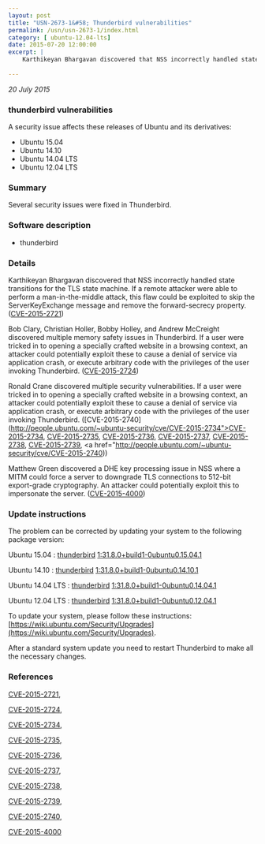 ```yaml
---
layout: post
title: "USN-2673-1&#58; Thunderbird vulnerabilities"
permalink: /usn/usn-2673-1/index.html
category: [ ubuntu-12.04-lts]
date: 2015-07-20 12:00:00
excerpt: |
    Karthikeyan Bhargavan discovered that NSS incorrectly handled state transitions for the TLS state machine. If a remote attacker were able to perform a man-in-the-middle attack, this flaw could be exploited to skip the ServerKeyExchange message and remove the forward-secrecy property. ([CVE-2015-2721](http://people.ubuntu.com/~ubuntu-security/cve/CVE-2015-2721))
    
--- 
```

 
 

*20 July 2015*

### thunderbird vulnerabilities

A security issue affects these releases of Ubuntu and its derivatives:

* Ubuntu 15.04
* Ubuntu 14.10
* Ubuntu 14.04 LTS
* Ubuntu 12.04 LTS

### Summary

Several security issues were fixed in Thunderbird. 

### Software description

* thunderbird 

### Details

Karthikeyan Bhargavan discovered that NSS incorrectly handled state transitions for the TLS state machine. If a remote attacker were able to perform a man-in-the-middle attack, this flaw could be exploited to skip the ServerKeyExchange message and remove the forward-secrecy property. ([CVE-2015-2721](http://people.ubuntu.com/~ubuntu-security/cve/CVE-2015-2721))

Bob Clary, Christian Holler, Bobby Holley, and Andrew McCreight discovered multiple memory safety issues in Thunderbird. If a user were tricked in to opening a specially crafted website in a browsing context, an attacker could potentially exploit these to cause a denial of service via application crash, or execute arbitrary code with the privileges of the user invoking Thunderbird. ([CVE-2015-2724](http://people.ubuntu.com/~ubuntu-security/cve/CVE-2015-2724))

Ronald Crane discovered multiple security vulnerabilities. If a user were tricked in to opening a specially crafted website in a browsing context, an attacker could potentially exploit these to cause a denial of service via application crash, or execute arbitrary code with the privileges of the user invoking Thunderbird. ([CVE-2015-2740](http://people.ubuntu.com/~ubuntu-security/cve/CVE-2015-2734">CVE-2015-2734</a>, <a href="http://people.ubuntu.com/~ubuntu-security/cve/CVE-2015-2735">CVE-2015-2735</a>, <a href="http://people.ubuntu.com/~ubuntu-security/cve/CVE-2015-2736">CVE-2015-2736</a>, <a href="http://people.ubuntu.com/~ubuntu-security/cve/CVE-2015-2737">CVE-2015-2737</a>, <a href="http://people.ubuntu.com/~ubuntu-security/cve/CVE-2015-2738">CVE-2015-2738</a>, <a href="http://people.ubuntu.com/~ubuntu-security/cve/CVE-2015-2739">CVE-2015-2739</a>, <a href="http://people.ubuntu.com/~ubuntu-security/cve/CVE-2015-2740))

Matthew Green discovered a DHE key processing issue in NSS where a MITM could force a server to downgrade TLS connections to 512-bit export-grade cryptography. An attacker could potentially exploit this to impersonate the server. ([CVE-2015-4000](http://people.ubuntu.com/~ubuntu-security/cve/CVE-2015-4000)) 

### Update instructions

The problem can be corrected by updating your system to the following package version:

Ubuntu 15.04
 : [thunderbird](https://launchpad.net/ubuntu/+source/thunderbird) <span> [1:31.8.0+build1-0ubuntu0.15.04.1](https://launchpad.net/ubuntu/+source/thunderbird/1:31.8.0+build1-0ubuntu0.15.04.1) </span> 

Ubuntu 14.10
 : [thunderbird](https://launchpad.net/ubuntu/+source/thunderbird) <span> [1:31.8.0+build1-0ubuntu0.14.10.1](https://launchpad.net/ubuntu/+source/thunderbird/1:31.8.0+build1-0ubuntu0.14.10.1) </span> 

Ubuntu 14.04 LTS
 : [thunderbird](https://launchpad.net/ubuntu/+source/thunderbird) <span> [1:31.8.0+build1-0ubuntu0.14.04.1](https://launchpad.net/ubuntu/+source/thunderbird/1:31.8.0+build1-0ubuntu0.14.04.1) </span> 

Ubuntu 12.04 LTS
 : [thunderbird](https://launchpad.net/ubuntu/+source/thunderbird) <span> [1:31.8.0+build1-0ubuntu0.12.04.1](https://launchpad.net/ubuntu/+source/thunderbird/1:31.8.0+build1-0ubuntu0.12.04.1) </span> 

To update your system, please follow these instructions: [https://wiki.ubuntu.com/Security/Upgrades](https://wiki.ubuntu.com/Security/Upgrades).

After a standard system update you need to restart Thunderbird to make all the necessary changes. 

### References

 
 [CVE-2015-2721](http://people.ubuntu.com/~ubuntu-security/cve/CVE-2015-2721), 

 [CVE-2015-2724](http://people.ubuntu.com/~ubuntu-security/cve/CVE-2015-2724), 

 [CVE-2015-2734](http://people.ubuntu.com/~ubuntu-security/cve/CVE-2015-2734), 

 [CVE-2015-2735](http://people.ubuntu.com/~ubuntu-security/cve/CVE-2015-2735), 

 [CVE-2015-2736](http://people.ubuntu.com/~ubuntu-security/cve/CVE-2015-2736), 

 [CVE-2015-2737](http://people.ubuntu.com/~ubuntu-security/cve/CVE-2015-2737), 

 [CVE-2015-2738](http://people.ubuntu.com/~ubuntu-security/cve/CVE-2015-2738), 

 [CVE-2015-2739](http://people.ubuntu.com/~ubuntu-security/cve/CVE-2015-2739), 

 [CVE-2015-2740](http://people.ubuntu.com/~ubuntu-security/cve/CVE-2015-2740), 

 [CVE-2015-4000](http://people.ubuntu.com/~ubuntu-security/cve/CVE-2015-4000)
 

